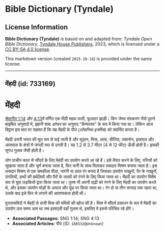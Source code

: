 # Bible Dictionary (Tyndale)

## License Information

**Bible Dictionary (Tyndale)** is based on and adapted from: _Tyndale Open Bible Dictionary_, [Tyndale House Publishers](https://tyndaleopenresources.com/), 2023, which is licensed under a [CC BY-SA 4.0 license](https://creativecommons.org/licenses/by-sa/4.0/legalcode.en).

This markdown version (created `2025-10-16`) is provided under the same license.



--------------------------------

## मेंहदी (id: 733169)

मेंहदी
======

[श्रेष्ठगीत 1:14](https://ref.ly/Song1:14) और [4:13](https://ref.ly/Song4:13)में वर्णित एक मीठी महक वाली, फूलदार झाड़ी। किंग जेम्स संस्करण जैसे पुराने बाइबिल अनुवादों में, इब्रानी शब्द *कोफर* का अनुवाद "कैम्फायर" के रूप में किया गया था। लेकिन आज विद्वान इस बात पर सहमत हैं कि यह मेंहदी के पौधे (*लॉसनिया इनर्मिस*) को संदर्भित करता है।

मेंहदी उत्तरी भारत की मूल रूप से पाई जाती है और सूडान, मिस्र, अरब, सीरिया, लबानोन, इस्राएल और आसपास के क्षेत्रों में जंगली रूप से उगती है। यह 1\.2 से 3\.7 मीटर (4 से 12 फीट) ऊँची होती है। इसकी सुगंध गुलाब जैसी होती है।

लोग प्राचीन काल से सौंदर्य के लिए मेहंदी का उपयोग करते आ रहे हैं। इसे तैयार करने के लिए, पत्तियों को सुखाया जाता है और चूर्ण बनाया जाता है, फिर पानी के साथ मिलाकर लसदार मिश्रण बनाया जाता है। इस लसदार मिश्रण से एक चमकीला पीला, नारंगी या लाल रंग बनता है जिसका उपयोग नाखूनों, पैर के नाखूनों, उंगलियों, हाथों की हथेलियों और पैरों के तलवों को रंगने के लिए किया जाता था। मेंहदी का उपयोग विशेष रूप से युवा लड़कियों द्वारा किया जाता था। पुरुष भी अपनी दाढ़ी को रंगने के लिए मेंहदी का उपयोग करते थे, और इसका उपयोग घोड़ों के अयाल और पूंछ पर किया जाता था। रंग दो या तीन सप्ताह तक रहता था, उसके बाद इसे फिर से लगाने की आवश्यकता होती थी।

पुरातत्वविदों ने मेंहदी से सजी मिस्र की ममियों की खोज की है। मिस्र में सौंदर्य प्रसाधन के रूप में मेंहदी का उपयोग उस समय आम था जब इस्राएली वहाँ गुलाम थे, इसलिए वे इससे परिचित रहे होंगे।

* **Associated Passages:** SNG 1:14; SNG 4:13
* **Associated Articles:** पौधे (ID: `180532@Unknown`)

